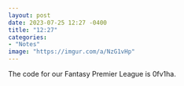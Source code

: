 ```yaml
---
layout: post
date: 2023-07-25 12:27 -0400
title: "12:27"
categories:
- "Notes"
image: "https://imgur.com/a/NzG1vHp"
---
```


The code for our Fantasy Premier League is 0fv1ha.
